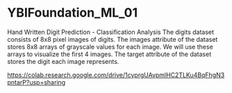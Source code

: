 # YBIFoundation_ML_01
 Hand Written Digit Prediction - Classification Analysis
The digits dataset consists of 8x8 pixel images of digits. The images attribute of the dataset stores 8x8 arrays of grayscale values for each image. We will use these arrays to visualize the first 4 images. The target attribute of the dataset stores the digit each image represents.


https://colab.research.google.com/drive/1cyprgUAvpmlHC2TLKu4BqFhgN3pntarP?usp=sharing
